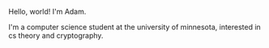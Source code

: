 Hello, world! I'm Adam.

I'm a computer science student at the university of minnesota, interested in cs theory and cryptography.

<!---
adamdire/adamdire is a ✨ special ✨ repository because its `README.md` (this file) appears on your GitHub profile.
You can click the Preview link to take a look at your changes.
--->
